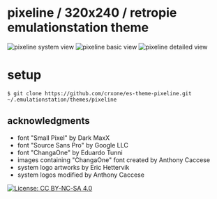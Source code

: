 # pixeline / 320x240 / retropie emulationstation theme

![pixeline system view](https://github.com/crxone/es-theme-pixeline/blob/master/_inc/preview/system.png?raw=true) ![pixeline basic view](https://github.com/crxone/es-theme-pixeline/blob/master/_inc/preview/basic.png?raw=true) ![pixeline detailed view](https://github.com/crxone/es-theme-pixeline/blob/master/_inc/preview/detailed.png?raw=true)

# setup

```
$ git clone https://github.com/crxone/es-theme-pixeline.git ~/.emulationstation/themes/pixeline
```

## acknowledgments

- font "Small Pixel" by Dark MaxX
- font "Source Sans Pro" by Google LLC
- font "ChangaOne" by Eduardo Tunni
- images containing "ChangaOne" font created by Anthony Caccese
- system logo artworks by Eric Hettervik
- system logos modified by Anthony Caccese

[![License: CC BY-NC-SA 4.0](https://img.shields.io/badge/license-CC/BY--NC--SA-yellow.svg?style=for-the-badge)](https://creativecommons.org/licenses/by-nc-sa/4.0/)
